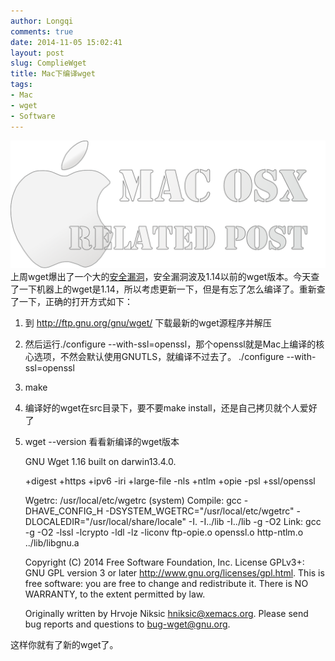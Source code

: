 ```yaml
---
author: Longqi
comments: true
date: 2014-11-05 15:02:41
layout: post
slug: ComplieWget
title: Mac下编译wget
tags:
- Mac
- wget
- Software
---
```

![Mac OSX Related Posts](/public/images/macosx.svg)
上周wget爆出了一个大的[安全漏洞](http://www.freebuf.com/vuls/49641.html)，安全漏洞波及1.14以前的wget版本。今天查了一下机器上的wget是1.14，所以考虑更新一下，但是有忘了怎么编译了。重新查了一下，正确的打开方式如下：

1. 到 http://ftp.gnu.org/gnu/wget/ 下载最新的wget源程序并解压
2. 然后运行./configure --with-ssl=openssl，那个openssl就是Mac上编译的核心选项，不然会默认使用GNUTLS，就编译不过去了。
	./configure --with-ssl=openssl
3. make
4. 编译好的wget在src目录下，要不要make install，还是自己拷贝就个人爱好了
4. wget --version 看看新编译的wget版本

	GNU Wget 1.16 built on darwin13.4.0.

	+digest +https +ipv6 -iri +large-file -nls +ntlm +opie -psl +ssl/openssl 

	Wgetrc: 
	    /usr/local/etc/wgetrc (system)
	Compile: 
	    gcc -DHAVE_CONFIG_H -DSYSTEM_WGETRC="/usr/local/etc/wgetrc" 
	    -DLOCALEDIR="/usr/local/share/locale" -I. -I../lib -I../lib -g -O2 
	Link: 
	    gcc -g -O2 -lssl -lcrypto -ldl -lz -liconv ftp-opie.o openssl.o 
	    http-ntlm.o ../lib/libgnu.a 

	Copyright (C) 2014 Free Software Foundation, Inc.
	License GPLv3+: GNU GPL version 3 or later
	<http://www.gnu.org/licenses/gpl.html>.
	This is free software: you are free to change and redistribute it.
	There is NO WARRANTY, to the extent permitted by law.

	Originally written by Hrvoje Niksic <hniksic@xemacs.org>.
	Please send bug reports and questions to <bug-wget@gnu.org>.

这样你就有了新的wget了。


